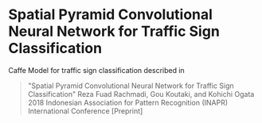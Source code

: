 # Spatial Pyramid Convolutional Neural Network for Traffic Sign Classification

Caffe Model for traffic sign classification described in
>"Spatial Pyramid Convolutional Neural Network for Traffic Sign Classification"
>Reza Fuad Rachmadi, Gou Koutaki, and Kohichi Ogata
>2018 Indonesian Association for Pattern Recognition (INAPR) International Conference
>[Preprint]


